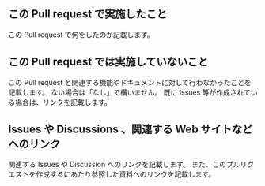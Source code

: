 ## この Pull request で実施したこと

この Pull request で何をしたのか記載します。

## この Pull request では実施していないこと

この Pull request と関連する機能やドキュメントに対して行わなかったことを記載します。
ない場合は「なし」で構いません。
既に Issues 等が作成されている場合は、リンクを記載します。

## Issues や Discussions 、関連する Web サイトなどへのリンク

関連する Issues や Discussion へのリンクを記載します。
また、このプルリクエストを作成するにあたり参照した資料へのリンクを記載します。
